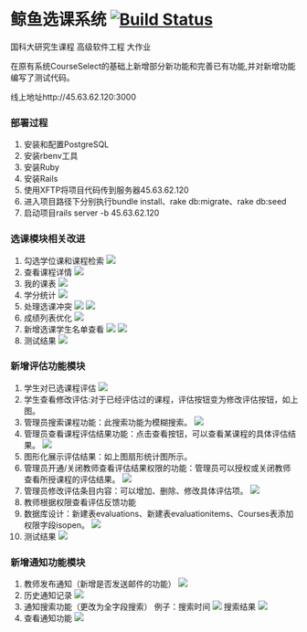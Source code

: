 # 鲸鱼选课系统  [![Build Status](https://www.travis-ci.org/skkshr/CourseSelect_New.svg?branch=master)](https://www.travis-ci.org/skkshr/CourseSelect_New)
国科大研究生课程 高级软件工程 大作业

在原有系统CourseSelect的基础上新增部分新功能和完善已有功能,并对新增功能编写了测试代码。

线上地址http://45.63.62.120:3000
### 部署过程
1. 安装和配置PostgreSQL
2. 安装rbenv工具
3. 安装Ruby
4. 安装Rails
5. 使用XFTP将项目代码传到服务器45.63.62.120
6. 进入项目路径下分别执行bundle install、rake db:migrate、rake db:seed
7. 启动项目rails server -b 45.63.62.120
### 选课模块相关改进
1. 勾选学位课和课程检索
![](https://github.com/skkshr/CourseSelect_New/blob/master/raw/xu/x1.png)
2. 查看课程详情
![](https://github.com/skkshr/CourseSelect_New/blob/master/raw/xu/x2.png)
3. 我的课表
![](https://github.com/skkshr/CourseSelect_New/blob/master/raw/xu/x3.png)
4. 学分统计
![](https://github.com/skkshr/CourseSelect_New/blob/master/raw/xu/x4.png)
5. 处理选课冲突
![](https://github.com/skkshr/CourseSelect_New/blob/master/raw/xu/x5.png)
![](https://github.com/skkshr/CourseSelect_New/blob/master/raw/xu/x6.png)
6. 成绩列表优化
![](https://github.com/skkshr/CourseSelect_New/blob/master/raw/xu/x7.png)
7. 新增选课学生名单查看
![](https://github.com/skkshr/CourseSelect_New/blob/master/raw/xu/x8.png)
![](https://github.com/skkshr/CourseSelect_New/blob/master/raw/xu/x9.png)
8. 测试结果
![](https://github.com/skkshr/CourseSelect_New/blob/master/raw/xu/xzh%E6%B5%8B%E8%AF%95%E7%BB%93%E6%9E%9C.png)
### 新增评估功能模块
1. 学生对已选课程评估
![](https://github.com/skkshr/CourseSelect_New/blob/master/raw/sun/s1.png)
2. 学生查看修改评估:对于已经评估过的课程，评估按钮变为修改评估按钮，如上图。
3. 管理员搜索课程功能：此搜索功能为模糊搜索。
![](https://github.com/skkshr/CourseSelect_New/blob/master/raw/sun/s2.png)
4. 管理员查看课程评估结果功能：点击查看按钮，可以查看某课程的具体评估结果。
![](https://github.com/skkshr/CourseSelect_New/blob/master/raw/sun/s3.png)
5. 图形化展示评估结果：如上图扇形统计图所示。
6. 管理员开通/关闭教师查看评估结果权限的功能：管理员可以授权或关闭教师查看所授课程的评估结果。
![](https://github.com/skkshr/CourseSelect_New/blob/master/raw/sun/s4.png)
7. 管理员修改评估条目内容：可以增加、删除、修改具体评估项。
![](https://github.com/skkshr/CourseSelect_New/blob/master/raw/sun/s5.png)
8. 教师根据权限查看评估反馈功能
9. 数据库设计：新建表evaluations、新建表evaluationitems、Courses表添加权限字段isopen。
![](https://github.com/skkshr/CourseSelect_New/blob/master/raw/sun/db.png)
10. 测试结果
![](https://github.com/skkshr/CourseSelect_New/blob/master/raw/sun/st.png)
### 新增通知功能模块
1. 教师发布通知（新增是否发送邮件的功能）
![](https://github.com/skkshr/CourseSelect_New/blob/master/raw/jin/发布通知.png)
2. 历史通知记录
![](https://github.com/skkshr/CourseSelect_New/blob/master/raw/jin/历史记录.png)
3. 通知搜索功能（更改为全字段搜索）
例子：搜索时间
![](https://github.com/skkshr/CourseSelect_New/blob/master/raw/jin/搜索通知.png)
搜索结果
![](https://github.com/skkshr/CourseSelect_New/blob/master/raw/jin/搜索通知结果.png)
4. 查看通知功能
![](https://github.com/skkshr/CourseSelect_New/blob/master/raw/jin/查看通知.png)
